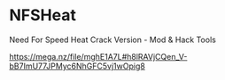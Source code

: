# NFSHeat
Need For Speed Heat Crack Version - Mod & Hack Tools

https://mega.nz/file/mghE1A7L#h8lRAVjCQen_V-bB7ImU77JPMyc6NhGFC5vj1wOpig8
